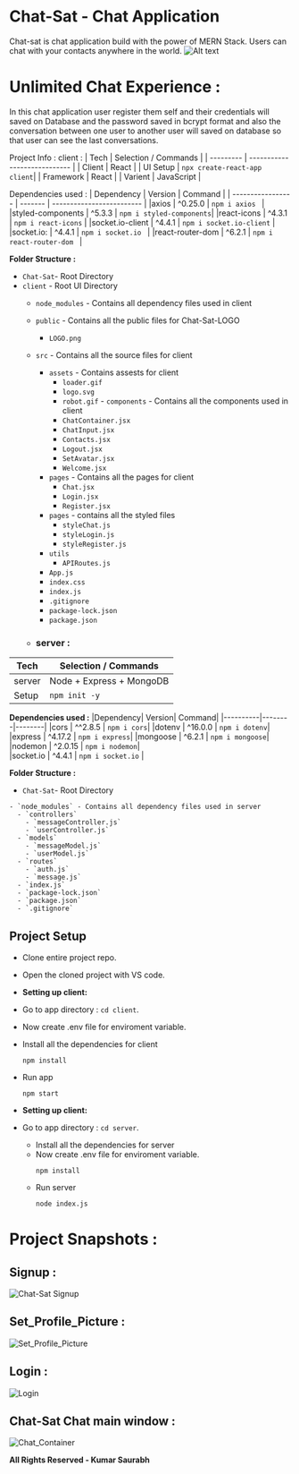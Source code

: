 # Chat-Sat - Chat Application 
Chat-sat is chat application build with the power of MERN Stack. Users can chat with your contacts anywhere in the world.
![Alt text](screenshots/chat_dashboard.png)

# Unlimited Chat Experience :
 In this chat application user register them self and their credentials will saved on Database and the password saved in bcrypt format and also the conversation between one user to another user will saved on database so that user can see the last conversations.   

Project Info :
client :
  | Tech      | Selection / Commands         |
  | --------- | ---------------------------- |
  | Client    |  React                       |
  | UI Setup  | `npx create-react-app client`|
  | Framework | React                        |
  | Varient   | JavaScript                   |


Dependencies used :
 | Dependency        | Version | Command                   |
 | ----------------- | ------- | ------------------------- |
 |axios	             | ^0.25.0 |	`npm i axios `         |
 |styled-components	 | ^5.3.3  |  `npm i styled-components`|
 |react-icons	     | ^4.3.1  | `npm i react-icons`       |
 |socket.io-client   | ^4.4.1  | `npm i socket.io-client`  |
 |socket.io:         | ^4.4.1  | `npm i socket.io `        |
 |react-router-dom	 | ^6.2.1  | `npm i react-router-dom ` |

  **Folder Structure :**
- `Chat-Sat`- Root Directory
 - `client` - Root UI Directory
      - `node_modules` - Contains all dependency files used in client
      - `public` - Contains all the public files for Chat-Sat-LOGO
        - `LOGO.png`
      - `src` - Contains all the source files for client
        - `assets` - Contains assests for client
          - `loader.gif`
          - `logo.svg`
          - `robot.gif`
       - `components` - Contains all the components used in client
          - `ChatContainer.jsx`
          - `ChatInput.jsx`
          - `Contacts.jsx`
          - `Logout.jsx`
          - `SetAvatar.jsx`
          - `Welcome.jsx`
        - `pages` - Contains all the pages for client
          - `Chat.jsx`
          - `Login.jsx`
          - `Register.jsx`
        - `pages`  - contains all the styled files
          - `styleChat.js`
          - `styleLogin.js`
          - `styleRegister.js`
        - `utils`
          - `APIRoutes.js`
        - `App.js ` 
        - `index.css`
        - `index.js`
        - `.gitignore`
        - `package-lock.json`
        - `package.json`

   - ### server :

  | Tech       | Selection / Commands     |
  | ---------- | ------------------------ |
  | server     | Node + Express + MongoDB |
  | Setup      | `npm init -y`            |  

  **Dependencies used :**
  |Dependency| Version| Command|
  |----------|--------|--------|
  |cors | ^^2.8.5 | `npm i cors`|
  |dotenv | ^16.0.0 | `npm i dotenv`|
  |express | ^4.17.2 | `npm i express`|
  |mongoose | ^6.2.1 | `npm i mongoose`|
  |nodemon | ^2.0.15 | `npm i nodemon`|  
  |socket.io | ^4.4.1 | `npm i socket.io` | 

  **Folder Structure :**
   - `Chat-Sat`- Root Directory

    - `node_modules` - Contains all dependency files used in server
      - `controllers`
        - `messageController.js`
        - `userController.js`
      - `models`
        - `messageModel.js`
        - `userModel.js`
      - `routes`
        - `auth.js`
        - `message.js`
      - `index.js`
      - `package-lock.json`
      - `package.json`
      - `.gitignore`

## Project Setup

 - Clone entire project repo.
 - Open the cloned project with VS code.
 
 - **Setting up client:**
 - Go to app directory : `cd client`.
 - Now create .env file for enviroment variable.
 - Install all the dependencies for client
    ```
    npm install
    ```
  - Run app
    ```
    npm start

- **Setting up client:**   
- Go to app directory : `cd server`.
  - Install all the dependencies for server
  - Now create .env file for enviroment variable.
    ```
    npm install
    ```
  - Run server
    ```
    node index.js

# Project Snapshots :
  
  ## Signup :
  ![Chat-Sat Signup](screenshots/Signup.png)

  ## Set_Profile_Picture :
  ![Set_Profile_Picture](screenshots/Avatar.png)

  ## Login :
  ![Login](screenshots/Login.png)

  ## Chat-Sat Chat main window :
  ![Chat_Container](screenshots/chat_dashboard.png)


**All Rights Reserved - Kumar Saurabh**


